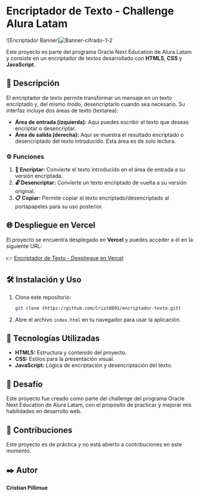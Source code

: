 # Encriptador de Texto - Challenge Alura Latam

![Encriptador Banner]![Banner-cifrado-1-2](https://github.com/user-attachments/assets/fcc1bf59-7698-4098-a756-e75eee49871d)


Este proyecto es parte del programa Oracle Next Education de Alura Latam y consiste en un encriptador de textos desarrollado con **HTML5**, **CSS** y **JavaScript**.

## 🚀 Descripción

El encriptador de texto permite transformar un mensaje en un texto encriptado y, del mismo modo, desencriptarlo cuando sea necesario. Su interfaz incluye dos áreas de texto (textarea):

- **Área de entrada (izquierda):** Aquí puedes escribir el texto que deseas encriptar o desencriptar.
- **Área de salida (derecha):** Aquí se muestra el resultado encriptado o desencriptado del texto introducido. Esta área es de solo lectura.

### ⚙️ Funciones

1. **🔐 Encriptar:** Convierte el texto introducido en el área de entrada a su versión encriptada.
2. **🔓 Desencriptar:** Convierte un texto encriptado de vuelta a su versión original.
3. **📋 Copiar:** Permite copiar el texto encriptado/desencriptado al portapapeles para su uso posterior.

## 🌐 Despliegue en Vercel

El proyecto se encuentra desplegado en **Vercel** y puedes acceder a él en la siguiente URL:

👉 [Encriptador de Texto - Despliegue en Vercel](https://encriptador-texto-omega.vercel.app/)

## 🛠️ Instalación y Uso

1. Clona este repositorio:
    ```bash
    git clone (https://github.com/Crist0891/encriptador-texto.git)
    ```

2. Abre el archivo `index.html` en tu navegador para usar la aplicación.

## 🧰 Tecnologías Utilizadas

- **HTML5:** Estructura y contenido del proyecto.
- **CSS:** Estilos para la presentación visual.
- **JavaScript:** Lógica de encriptación y desencriptación del texto.

## 🎯 Desafío

Este proyecto fue creado como parte del challenge del programa Oracle Next Education de Alura Latam, con el propósito de practicar y mejorar mis habilidades en desarrollo web.

## 👥 Contribuciones

Este proyecto es de práctica y no está abierto a contribuciones en este momento.

## ✒️ Autor

**Cristian Pillimue**
